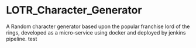 # LOTR_Character_Generator
A Random character generator based upon the popular franchise lord of the rings, developed as a micro-service using docker and deployed by jenkins pipeline. 
test
